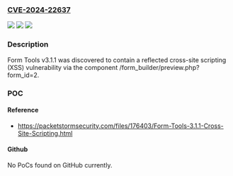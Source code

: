 ### [CVE-2024-22637](https://cve.mitre.org/cgi-bin/cvename.cgi?name=CVE-2024-22637)
![](https://img.shields.io/static/v1?label=Product&message=n%2Fa&color=blue)
![](https://img.shields.io/static/v1?label=Version&message=n%2Fa&color=blue)
![](https://img.shields.io/static/v1?label=Vulnerability&message=n%2Fa&color=brighgreen)

### Description

Form Tools v3.1.1 was discovered to contain a reflected cross-site scripting (XSS) vulnerability via the component /form_builder/preview.php?form_id=2.

### POC

#### Reference
- https://packetstormsecurity.com/files/176403/Form-Tools-3.1.1-Cross-Site-Scripting.html

#### Github
No PoCs found on GitHub currently.

